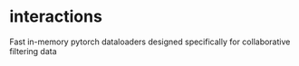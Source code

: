 # interactions
Fast in-memory pytorch dataloaders designed specifically for collaborative filtering data

